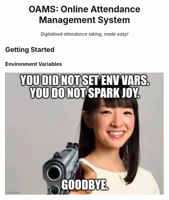 <div align="center">

# OAMS: Online Attendance Management System

<i>Digitalised attendance taking, made easy!</i>

</div>

## Getting Started

### Environment Variables

<div align="center">

<img src=".github/assets/spark_joy.jpg" alt="Spark Joy">

</div>
